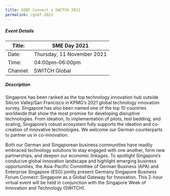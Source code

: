 ```yaml
---
title: GSBF Connect x SWITCH 2021
permalink: /gsbf-2021
---
```

##### Event Details

| Title: | SME Day 2021 |
| -------- | -------- |
| Date: | Thursday, 11 November 2021     |
| Time: | 04:00pm–06:00pm     |
| Channel: | SWITCH Global     |

##### Description

Singapore has been ranked as the top technology innovation hub outside Silicon Valley/San Francisco in KPMG’s 2021 global technology innovation survey. Singapore has also been named one of the top 10 countries worldwide that show the most promise for developing disruptive technologies.  From ideation, to implementation of pilots, test bedding, and scaling, Singapore’s robust ecosystem fully supports the ideation and co-creation of innovative technologies. We welcome our German counterparts to partner us in co-innovation.

Both our German and Singaporean business communities have readily embraced technology solutions to stay engaged with one another, form new partnerships, and deepen our economic linkages. To spotlight Singapore’s conducive global innovation landscape and highlight emerging business opportunities, the Asia-Pacific Committee of German Business (APA) and Enterprise Singapore (ESG) jointly present Germany Singapore Business Forum Connect: Singapore as a Global Gateway for Innovation. This 2-hour virtual event will be held in conjunction with the Singapore Week of Innovation and Technology (SWITCH). 